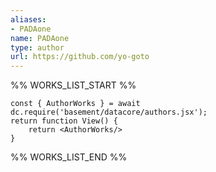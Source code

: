 ```yaml
---
aliases:
- PADAone
name: PADAone
type: author
url: https://github.com/yo-goto
---
```



%% WORKS_LIST_START %%

```datacorejsx
const { AuthorWorks } = await dc.require('basement/datacore/authors.jsx');
return function View() {
    return <AuthorWorks/>
}
```
%% WORKS_LIST_END %%